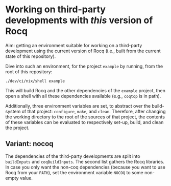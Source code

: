 # Working on third-party developments with *this* version of Rocq

Aim: getting an environment suitable for working on a third-party development
using the current version of Rocq (i.e., built from the current state of this
repository).

Dive into such an environment, for the project `example` by running, from the
root of this repository:

    ./dev/ci/nix/shell example

This will build Rocq and the other dependencies of the `example` project, then
open a shell with all these dependencies available (e.g., `coqtop` is in path).

Additionally, three environment variables are set, to abstract over the
build-system of that project: `configure`, `make`, and `clean`. Therefore, after
changing the working directory to the root of the sources of that project, the
contents of these variables can be evaluated to respectively set-up, build, and
clean the project.

## Variant: nocoq

The dependencies of the third-party developments are split into `buildInputs`
and `coqBuildInputs`. The second list gathers the Rocq libraries. In case you
only want the non-coq dependencies (because you want to use Rocq from your `PATH`),
set the environment variable `NOCOQ` to some non-empty value.
